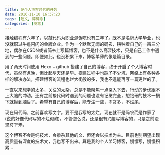```yaml
---
title: 记个人博客时代的开始
date: 2016-11-10 16:37:23
tags: [短文, 碎碎念]
categories: [随笔]
---
```


接触编程有六年了，以敲代码为职业混饭吃也有三年了。既不是名牌大学毕业，也没就职过牛逼闪闪的金牌企业。作为一个默默无闻的码农，耕种着自己的一亩三分地，偶尔在CSDN或者简书上写篇博客，也不是什么高深技术，只是自己工作中遇到的一些问题。即便如此，也没积累下来，博客单薄的像是篇目录。
<!--more-->

用了两天时间使用 Hexo + github 搭建了自己的博客，终于开启了个人博客时代，虽然有点晚，但比起明天还是早。搭建过程中也踩了不少坑，网络上有各种各样的解决办法，搭建博客的流程也烂大街般的多，我也不逞能再写一篇更烂的了。

一直以来想学的太多，关注的太杂，总是不能聚焦一点深入下去，行动的步伐跟不上大脑的冲动。还有之前敲代码时遇到的问题也没有记录完全，想钻研的技术一搁下就抛到脑后了。希望有自己的博客后，能专注一些，不贪多，不烂尾。

现在码代码，之前喜欢写文字。要不是我写的太烂，现在就不是码农而是作家了(说的好像代码写的不烂似的)。不管怎么说，还是很有兴趣写博客的，只是之前没坚持下来。

这个博客不会是纯技术，会掺杂其他的文，但还会以技术为主。目前也别期望出现高质量有深度的技术文，我也写不出来。算是我的个人学习博客，慢慢写，慢慢积累...

